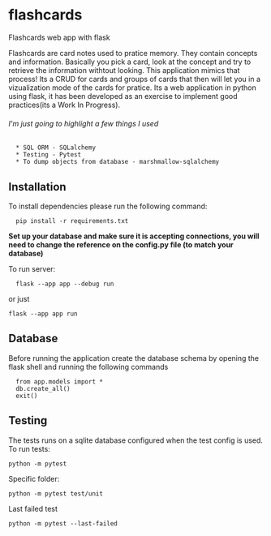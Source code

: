 # flashcards
Flashcards web app with flask

Flashcards are card notes used to pratice memory. They contain concepts and information. Basically you pick a card, look at the concept and try to retrieve the information withtout looking. This application mimics that process! Its a CRUD for cards and groups of cards that then will let you in a vizualization mode of the cards for pratice. Its a web application in python using flask, it has been developed as an exercise to implement good practices(its a Work In Progress).
###### I'm just going to highlight a few things I used

      * SQL ORM - SQLalchemy
      * Testing - Pytest
      * To dump objects from database - marshmallow-sqlalchemy

## Installation
To install dependencies please run the following command:
```
  pip install -r requirements.txt
```
**Set up your database and make sure it is accepting connections, you will need to change the reference on the config.py file (to match your database)**

To run server:
```
  flask --app app --debug run 
```
or just 

```
flask --app app run
```
## Database
Before running the application create the database schema by opening the flask shell and running the following commands
```
  from app.models import *
  db.create_all()
  exit()
```

## Testing
The tests runs on a sqlite database configured when the test config is used.
To run tests:
```
python -m pytest
```

Specific folder:
```
python -m pytest test/unit
```

Last failed test
```
python -m pytest --last-failed
```
